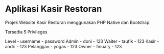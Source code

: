 # Aplikasi Kasir Restoran

Projek Website Kasir Restoran menggunakan PHP Native dan Bootstrap

Tersedia 5 Privileges

Level - username - password
Admin - doni - 123
Waiter - taufik - 123
Kasir - andri - 123
Pelanggan - yogas - 123
Owner - finuary - 123